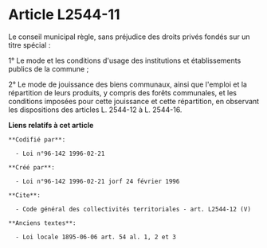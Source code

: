 # Article L2544-11

Le conseil municipal règle, sans préjudice des droits privés fondés sur un titre spécial : 

1° Le mode et les conditions d'usage des institutions et établissements publics de la commune ; 

2° Le mode de jouissance des biens communaux, ainsi que l'emploi et la répartition de leurs produits, y compris des forêts
communales, et les conditions imposées pour cette jouissance et cette répartition, en observant les dispositions des articles
L. 2544-12 à L. 2544-16.

**Liens relatifs à cet article**

	**Codifié par**:

	  - Loi n°96-142 1996-02-21

	**Créé par**:

	  - Loi n°96-142 1996-02-21 jorf 24 février 1996

	**Cite**:

	  - Code général des collectivités territoriales - art. L2544-12 (V)

	**Anciens textes**:

	  - Loi locale 1895-06-06 art. 54 al. 1, 2 et 3
